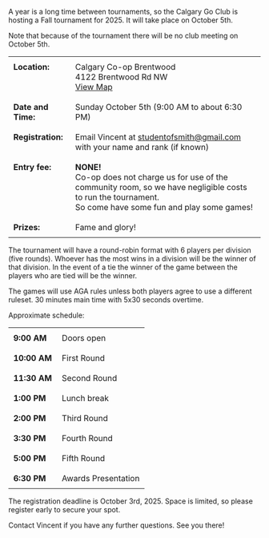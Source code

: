 <!--
.. title: 2025 Fall Tournament October 5, no club meeting
.. slug: 2025-fall-tournament-october-5
.. date: 2025-09-05 08:35:57 UTC-06:00
.. tags: 
.. category: 
.. link: 
.. description: 
.. type: text
-->

A year is a long time between tournaments, so the Calgary Go Club is hosting a Fall tournament for 2025.  It will take place on October 5th.

Note that because of the tournament there will be no club meeting on October 5th.

<table>
<tr>
<td style="vertical-align: top; font-weight:bold; padding: 10px">Location:</td>
<td style="vertical-align: top; padding: 10px">
Calgary Co-op Brentwood<br/>
4122 Brentwood Rd NW<br/>
<a href="https://goo.gl/maps/hZKyhPRrRjU7579ZA">View Map</a>
</td>
</tr>
<tr>
<td style="vertical-align: top; font-weight:bold; padding: 10px">Date and Time:</td>
<td style="vertical-align: top; padding: 10px">
Sunday October 5th (9:00 AM to about 6:30 PM)<br/>
</td>
</tr>
<tr>
<td style="vertical-align: top; font-weight:bold; padding: 10px">Registration:</td>
<td style="vertical-align: top; padding: 10px">Email Vincent at <a href="mailto:studentofsmith@gmail.com">studentofsmith@gmail.com</a> with your name and rank (if known)</td>
</tr>
<tr>
<td style="vertical-align: top; font-weight:bold; padding: 10px">Entry fee:</td>
<td style="vertical-align: top; padding: 10px"><span style="font-weight:bold">NONE!</span><br/>Co-op does not charge us for use of the community room, so we have negligible costs to run the tournament.<br/>So come have some fun and play some games!</td>
</tr>
<tr>
<td style="vertical-align: top; font-weight:bold; padding: 10px">Prizes:</td>
<td style="vertical-align: top; padding: 10px">Fame and glory!</td>
</tr>
</table>

The tournament will have a round-robin format with 6 players per division (five rounds).  Whoever has the most wins in a division will be the winner of that division. In the event of a tie the winner of the game between the players who are tied will be the winner.

The games will use AGA rules unless both players agree to use a different ruleset. 30 minutes main time with 5x30 seconds overtime.

Approximate schedule:

<table>
<tr>
<td style="vertical-align: top; font-weight:bold; padding: 10px">9:00 AM</td>
<td style="vertical-align: top; padding: 10px">Doors open</td>
</tr>
<tr>
<td style="vertical-align: top; font-weight:bold; padding: 10px">10:00 AM</td>
<td style="vertical-align: top; padding: 10px">First Round</td>
</tr>
<tr>
<td style="vertical-align: top; font-weight:bold; padding: 10px">11:30 AM</td>
<td style="vertical-align: top; padding: 10px">Second Round</td>
</tr>
<tr>
<td style="vertical-align: top; font-weight:bold; padding: 10px">1:00 PM</td>
<td style="vertical-align: top; padding: 10px">Lunch break</td>
</tr>
<tr>
<td style="vertical-align: top; font-weight:bold; padding: 10px">2:00 PM</td>
<td style="vertical-align: top; padding: 10px">Third Round</td>
</tr>
<tr>
<td style="vertical-align: top; font-weight:bold; padding: 10px">3:30 PM</td>
<td style="vertical-align: top; padding: 10px">Fourth Round</td>
</tr>
<tr>
<td style="vertical-align: top; font-weight:bold; padding: 10px">5:00 PM</td>
<td style="vertical-align: top; padding: 10px">Fifth Round</td>
</tr>
<tr>
<td style="vertical-align: top; font-weight:bold; padding: 10px">6:30 PM</td>
<td style="vertical-align: top; padding: 10px">Awards Presentation</td>
</tr>
</table>

The registration deadline is October 3rd, 2025.  Space is limited, so please register early to secure your spot.

Contact Vincent if you have any further questions.  See you there!
